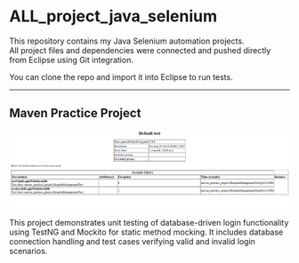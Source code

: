 # ALL_project_java_selenium

This repository contains my Java Selenium automation projects.  
All project files and dependencies were connected and pushed directly from Eclipse using Git integration.

You can clone the repo and import it into Eclipse to run tests.

---

## Maven Practice Project

![Maven Practice Project](https://github.com/hemant3580/Hemant_Bhase_Wipro_Assignment/raw/main/Assignment%20Day%2029/maven_practice_project/image.png)

This project demonstrates unit testing of database-driven login functionality using TestNG and Mockito for static method mocking. It includes database connection handling and test cases verifying valid and invalid login scenarios.
